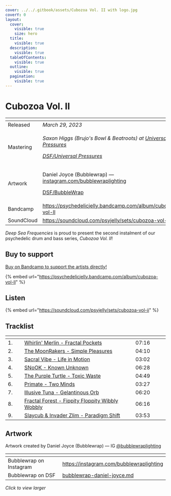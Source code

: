 ```yaml
---
cover: ../../.gitbook/assets/Cubozoa Vol. II with logo.jpg
coverY: 0
layout:
  cover:
    visible: true
    size: hero
  title:
    visible: true
  description:
    visible: true
  tableOfContents:
    visible: true
  outline:
    visible: true
  pagination:
    visible: true
---
```


# Cubozoa Vol. II

<table data-header-hidden><thead><tr><th width="144"></th><th></th></tr></thead><tbody><tr><td>Released</td><td><em>March 29, 2023</em></td></tr><tr><td>Mastering</td><td><p><em>Saxon Higgs (Brujo's Bowl &#x26; Beatroots) at</em> <a href="https://www.facebook.com/universalpressures"><em>Universal Pressures</em></a> </p><p><a href="../../artists/mastering/universal-pressures.md"><em>DSF/Universal Pressures</em></a> </p></td></tr><tr><td>Artwork</td><td><p>Daniel Joyce (Bubblewrap) — <a href="https://www.instagram.com/bubblewraplighting/">instagram.com/bubblewraplighting</a></p><p><a href="../../artists/graphic/bubblewrap-daniel-joyce.md">DSF/BubbleWrap</a> </p></td></tr><tr><td>Bandcamp</td><td><a href="https://psychedelicjelly.bandcamp.com/album/cubozoa-vol-ll">https://psychedelicjelly.bandcamp.com/album/cubozoa-vol-ll</a> </td></tr><tr><td>SoundCloud</td><td><a href="https://soundcloud.com/psyjelly/sets/cubozoa-vol-ii">https://soundcloud.com/psyjelly/sets/cubozoa-vol-ii</a> </td></tr></tbody></table>

_Deep Sea Frequencies_ is proud to present the second instalment of our psychedelic drum and bass series, _Cubozoa Vol. II_!

## Buy to support

[Buy on Bandcamp to support the artists directly!](https://psychedelicjelly.bandcamp.com/album/cubozoa-vol-ll)&#x20;

{% embed url="https://psychedelicjelly.bandcamp.com/album/cubozoa-vol-ll" %}

## Listen

{% embed url="https://soundcloud.com/psyjelly/sets/cubozoa-vol-ii" %}

## Tracklist

<table data-header-hidden><thead><tr><th width="40"></th><th width="380"></th><th width="95"></th></tr></thead><tbody><tr><td>1.</td><td><a href="https://psychedelicjelly.bandcamp.com/track/fractal-pockets">Whirlin' Merlin - Fractal Pockets</a></td><td>07:16</td></tr><tr><td>2.</td><td><a href="https://psychedelicjelly.bandcamp.com/track/simple-pleasures">The MoonRakers - Simple Pleasures</a> </td><td>04:10</td></tr><tr><td>3.</td><td><a href="https://psychedelicjelly.bandcamp.com/track/life-in-motion">Sacral Vibe - Life in Motion</a> </td><td>03:02</td></tr><tr><td>4.</td><td><a href="https://psychedelicjelly.bandcamp.com/track/known-unknown">SNoOK - Known Unknown</a> </td><td>06:28</td></tr><tr><td>5.</td><td><a href="https://psychedelicjelly.bandcamp.com/track/toxic-waste">The Purple Turtle - Toxic Waste</a> </td><td>04:49</td></tr><tr><td>6.</td><td><a href="https://psychedelicjelly.bandcamp.com/track/two-minds">Primate - Two Minds</a> </td><td>03:27</td></tr><tr><td>7.</td><td><a href="https://psychedelicjelly.bandcamp.com/track/gelantinous-orb">Illusive Tuna - Gelantinous Orb</a> </td><td>06:20</td></tr><tr><td>8.</td><td><a href="https://psychedelicjelly.bandcamp.com/track/fippity-floppity-wibbly-wobbly">Fractal Forest - Fippity Floppity Wibbly Wobbly</a> </td><td>06:16</td></tr><tr><td>9.</td><td><a href="https://psychedelicjelly.bandcamp.com/track/paradigm-shift">Slaycub &#x26; Invader Zlim - Paradigm Shift</a> </td><td>03:53</td></tr></tbody></table>

## Artwork

Artwork created by Daniel Joyce (Bubblewrap) — IG [@bubblewraplighting](https://www.instagram.com/bubblewraplighting/)

<table data-card-size="large" data-view="cards"><thead><tr><th></th><th data-type="content-ref"></th></tr></thead><tbody><tr><td>Bubblewrap on Instagram</td><td><a href="https://instagram.com/bubblewraplighting">https://instagram.com/bubblewraplighting</a></td></tr><tr><td>Bubblewrap on DSF</td><td><a href="../../artists/graphic/bubblewrap-daniel-joyce.md">bubblewrap-daniel-joyce.md</a></td></tr></tbody></table>

_Click to view larger_

<figure><img src="../../.gitbook/assets/Cubozoa Vol. II with logo.jpg" alt=""><figcaption></figcaption></figure>
